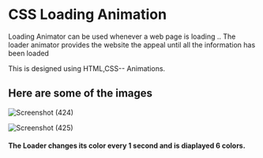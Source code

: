 # CSS Loading Animation

Loading Animator can be used whenever a web page is loading .. The loader animator provides the website the appeal until all the information has been loaded 

This is designed using HTML,CSS-- Animations.

## Here are some of the images 

![Screenshot (424)](https://github.com/Harikaraja/sample/assets/80022302/70cc03dc-001c-4d2a-9078-00c1c1d800be)


![Screenshot (425)](https://github.com/Harikaraja/sample/assets/80022302/7228c1a3-a2ff-4e77-b404-706122f496a6)

#### The Loader changes its color every 1 second and is diaplayed 6 colors.
